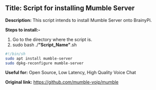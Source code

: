 ## Title: Script for installing Mumble Server
**Description:** This script intends to install Mumble Server onto BrainyPi.

**Steps to install:-**

1. Go to the directory where the script is.
2. sudo bash ./**"Script_Name"**.sh
```bash
#!/bin/sh
sudo apt install mumble-server
sudo dpkg-reconfigure mumble-server
```
**Useful for:** Open Source, Low Latency, High Quality Voice Chat

**Original link:** https://github.com/mumble-voip/mumble